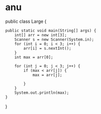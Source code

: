 # anu

public class Large {

	public static void main(String[] args) {
		int[] arr = new int[3];
		Scanner s = new Scanner(System.in);
		for (int i = 0; i < 3; i++) {
			arr[i] = s.nextInt();
		}
		int max = arr[0];

		for (int j = 0; j < 3; j++) {
			if (max < arr[j]) {
				max = arr[j];

			}
		}
		System.out.println(max);
	}

}

